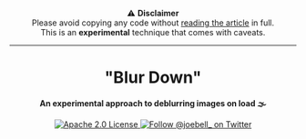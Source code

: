 <p align="center">
  ⚠️ <strong>Disclaimer</strong></br>
  Please avoid copying any code without <a href="https://joebell.co.uk/blog/loading-images-with-the-blur-down-technique">reading the article</a> in full.<br/>
  This is an <strong>experimental</strong> technique that comes with caveats.
</p>

---

<h1 align="center">
  "Blur Down"
</h1>

<p align="center">
  <strong>An experimental approach to deblurring images on load 🌫</strong>
</p>

<p align="center">
  <a href="https://github.com/joe-bell/blur-down/blob/main/LICENSE">
    <img alt="Apache 2.0 License" src="https://badgen.net/github/license/joe-bell/blur-down" />
  </a>
  <a href="https://twitter.com/joebell_">
    <img alt="Follow @joebell_ on Twitter" src="https://img.shields.io/twitter/follow/joebell_.svg?style=social&label=Follow" />
  </a>
</p>
